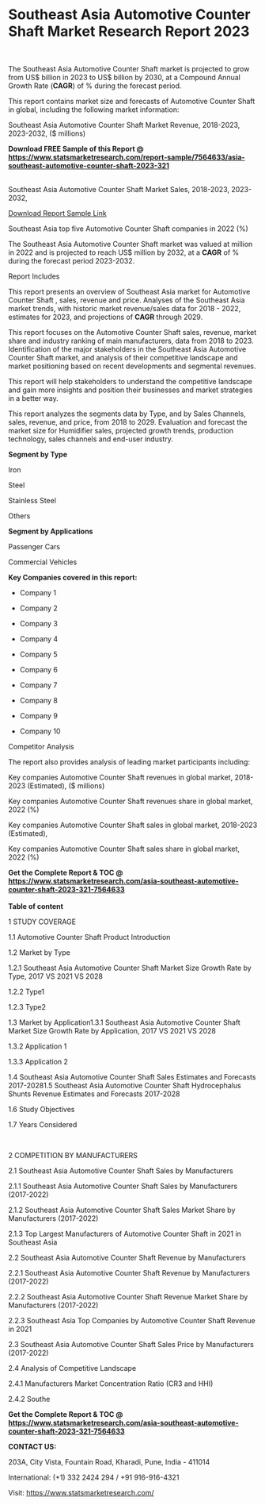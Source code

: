 <h1>Southeast Asia Automotive Counter Shaft Market Research Report 2023</h1><br/><p>The Southeast Asia Automotive Counter Shaft market is projected to grow from US$ billion in 2023 to US$ billion by 2030, at a Compound Annual Growth Rate (<strong>CAGR</strong>) of % during the forecast period.</p><p>
 
 This report contains market size and forecasts of Automotive Counter Shaft in global, including the following market information:</p><p>
 
 Southeast Asia Automotive Counter Shaft Market Revenue, 2018-2023, 2023-2032, ($ millions)</p><div><b>Download FREE Sample of this Report @ <a href="https://www.statsmarketresearch.com/download-free-sample/7564633/asia-southeast-automotive-counter-shaft-2023-321">https://www.statsmarketresearch.com/report-sample/7564633/asia-southeast-automotive-counter-shaft-2023-321</a></b></div><br><p>
 
 Southeast Asia Automotive Counter Shaft Market Sales, 2018-2023, 2023-2032,</p><p><a href="https://www.statsmarketresearch.com/download-free-sample/7564633/asia-southeast-automotive-counter-shaft-2023-321">Download Report Sample Link</a></p><p>
 
 Southeast Asia top five Automotive Counter Shaft companies in 2022 (%)</p><p>
 
 The Southeast Asia Automotive Counter Shaft market was valued at million in 2022 and is projected to reach US$ million by 2032, at a <strong>CAGR</strong> of % during the forecast period 2023-2032.</p><p>
 
 Report Includes</p><p>
 
 This report presents an overview of Southeast Asia market for Automotive Counter Shaft , sales, revenue and price. Analyses of the Southeast Asia market trends, with historic market revenue/sales data for 2018 - 2022, estimates for 2023, and projections of <strong>CAGR</strong> through 2029.</p><p>
 
 This report focuses on the Automotive Counter Shaft sales, revenue, market share and industry ranking of main manufacturers, data from 2018 to 2023. Identification of the major stakeholders in the Southeast Asia Automotive Counter Shaft market, and analysis of their competitive landscape and market positioning based on recent developments and segmental revenues.</p><p>
 
 This report will help stakeholders to understand the competitive landscape and gain more insights and position their businesses and market strategies in a better way.</p><p>
 
 This report analyzes the segments data by Type, and by Sales Channels, sales, revenue, and price, from 2018 to 2029. Evaluation and forecast the market size for Humidifier sales, projected growth trends, production technology, sales channels and end-user industry.</p><p>
 
  <strong>Segment by Type</strong></p><p>
 
 Iron</p><p>Steel</p><p>Stainless Steel</p><p>Others</p><p>
 
 <strong> Segment <strong><strong>by Applications</strong></strong></strong></p><p>
 
 Passenger Cars</p><p>Commercial Vehicles</p><p><strong>Key Companies covered in this report:</strong></p><p>
 
 </p><ul><p></p><li>Company 1</li><p></p><li>Company 2</li><p></p><li>Company 3</li><p></p><li>Company 4</li><p></p><li>Company 5</li><p></p><li>Company 6</li><p></p><li>Company 7</li><p></p><li>Company 8</li><p></p><li>Company 9</li><p></p><li>Company 10</li><p></p></ul><p>Competitor Analysis</p><p>
 
 The report also provides analysis of leading market participants including:</p><p>
 
 Key companies Automotive Counter Shaft revenues in global market, 2018-2023 (Estimated), ($ millions)</p><p>
 
 Key companies Automotive Counter Shaft revenues share in global market, 2022 (%)</p><p>
 
 Key companies Automotive Counter Shaft sales in global market, 2018-2023 (Estimated),</p><p>
 
 Key companies Automotive Counter Shaft sales share in global market, 2022 (%)</p><div><b>Get the Complete Report & TOC @ <a href="https://www.statsmarketresearch.com/asia-southeast-automotive-counter-shaft-2023-321-7564633">https://www.statsmarketresearch.com/asia-southeast-automotive-counter-shaft-2023-321-7564633</a></b></div><br><b>Table of content</b><p>1 STUDY COVERAGE<br />
 
 1.1 Automotive Counter Shaft Product Introduction<br />
 
 1.2 Market by Type<br />
 
 1.2.1 Southeast Asia Automotive Counter Shaft Market Size Growth Rate by Type, 2017 VS 2021 VS 2028<br />
 
 1.2.2 Type1<br />
 
 1.2.3 Type2<br />
 
 1.3 Market by Application1.3.1 Southeast Asia Automotive Counter Shaft Market Size Growth Rate by Application, 2017 VS 2021 VS 2028<br />
 
 1.3.2 Application 1<br />
 
 1.3.3 Application 2<br />
 
 1.4 Southeast Asia Automotive Counter Shaft Sales Estimates and Forecasts 2017-20281.5 Southeast Asia Automotive Counter Shaft Hydrocephalus Shunts Revenue Estimates and Forecasts 2017-2028<br />
 
 1.6 Study Objectives<br />
 
 1.7 Years Considered<br />
 
 <br />
 
 2 COMPETITION BY MANUFACTURERS<br />
 
 2.1 Southeast Asia Automotive Counter Shaft Sales by Manufacturers<br />
 
 2.1.1 Southeast Asia Automotive Counter Shaft Sales by Manufacturers (2017-2022)<br />
 
 2.1.2 Southeast Asia Automotive Counter Shaft Sales Market Share by Manufacturers (2017-2022)<br />
 
 2.1.3 Top Largest Manufacturers of Automotive Counter Shaft in 2021 in Southeast Asia<br />
 
 2.2 Southeast Asia Automotive Counter Shaft Revenue by Manufacturers<br />
 
 2.2.1 Southeast Asia Automotive Counter Shaft Revenue by Manufacturers (2017-2022)<br />
 
 2.2.2 Southeast Asia Automotive Counter Shaft Revenue Market Share by Manufacturers (2017-2022)<br />
 
 2.2.3 Southeast Asia Top Companies by Automotive Counter Shaft Revenue in 2021<br />
 
 2.3 Southeast Asia Automotive Counter Shaft Sales Price by Manufacturers (2017-2022)<br />
 
 2.4 Analysis of Competitive Landscape<br />
 
 2.4.1 Manufacturers Market Concentration Ratio (CR3 and HHI)<br />
 
 2.4.2 Southe<br><div><b>Get the Complete Report & TOC @ <a href="https://www.statsmarketresearch.com/asia-southeast-automotive-counter-shaft-2023-321-7564633">https://www.statsmarketresearch.com/asia-southeast-automotive-counter-shaft-2023-321-7564633</a></b></div></p>
 
 <b>CONTACT US:</b><br>
 
 203A, City Vista, Fountain Road, Kharadi, Pune, India - 411014 <br>
 
 International: (+1) 332 2424 294 / +91 916-916-4321<br>
 
 Visit: <a href="https://www.statsmarketresearch.com/">https://www.statsmarketresearch.com/</a>
 
 <br>